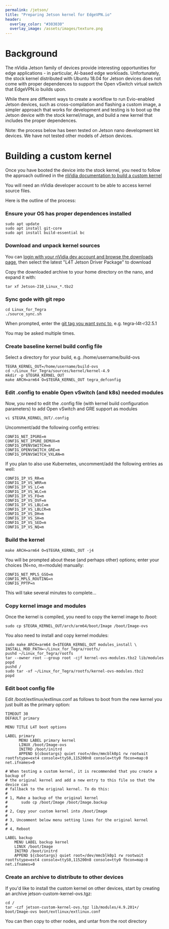 ```yaml
---
permalink: /jetson/
title: "Preparing Jetson kernel for EdgeVPN.io"
header:
  overlay_color: "#303030"
  overlay_image: /assets/images/texture.png
---
```


# Background

The nVidia Jetson family of devices provide interesting opportunities for edge applications - in particular, AI-based edge workloads. Unfortunately, the stock kernel distributed with Ubuntu 18.04 for Jetson devices does not come with proper dependences to support the Open vSwitch virtual switch that EdgeVPN.io builds upon.

While there are different ways to create a workflow to run Evio-enabled Jetson devices, such as cross-compilation and flashing a custom image, a simpler approach that works for development and testing is to boot up the Jetson device with the stock kernel/image, and build a new kernel that includes the proper dependences.

Note: the process below has been tested on Jetson nano development kit devices. We have not tested other models of Jetson devices.

# Building a custom kernel

Once you have booted the device into the stock kernel, you need to follow the approach outlined in the [nVidia documentation to build a custom kernel](https://docs.nvidia.com/jetson/l4t/index.html#page/Tegra%20Linux%20Driver%20Package%20Development%20Guide/kernel_custom.html)

You will need an nVidia developer account to be able to access kernel source files.

Here is the outline of the process:

### Ensure your OS has proper dependences installed

```
sudo apt update
sudo apt install git-core
sudo apt install build-essential bc
```

### Download and unpack kernel sources

You can [login with your nVidia dev account and browse the downloads page](https://developer.nvidia.com/embedded/downloads), then select the latest "L4T Jetson Driver Package" to download

Copy the downloaded archive to your home directory on the nano, and expand it with:

```
tar xf Jetson-210_Linux_*.tbz2
```

### Sync gode with git repo

```
cd Linux_for_Tegra
./source_sync.sh
```

When prompted, enter the [git tag you want sync to](https://nv-tegra.nvidia.com/gitweb/?p=linux-4.9.git), e.g. tegra-l4t-r32.5.1

You may be asked multiple times.

### Create baseline kernel build config file

Select a directory for your build, e.g. /home/username/build-ovs

```
TEGRA_KERNEL_OUT=/home/username/build-ovs
cd ~/Linux_for_Tegra/sources/kernel/kernel-4.9
mkdir -p $TEGRA_KERNEL_OUT
make ARCH=arm64 O=$TEGRA_KERNEL_OUT tegra_defconfig
```

### Edit .config to enable Open vSwitch (and k8s) needed modules

Now, you need to edit the .config file (with kernel build configuration parameters) to add Open vSwitch and GRE support as modules

```
vi $TEGRA_KERNEL_OUT/.config 
```

Uncomment/add the following config entries:

```
CONFIG_NET_IPGRE=m
CONFIG_NET_IPGRE_DEMUX=m
CONFIG_OPENVSWITCH=m
CONFIG_OPENVSWITCH_GRE=m
CONFIG_OPENVSWITCH_VXLAN=m
```

If you plan to also use Kubernetes, uncomment/add the following entries as well:
```
CONFIG_IP_VS_RR=m
CONFIG_IP_VS_WRR=m
CONFIG_IP_VS_LC=m
CONFIG_IP_VS_WLC=m
CONFIG_IP_VS_FO=m
CONFIG_IP_VS_OVF=m
CONFIG_IP_VS_LBLC=m
CONFIG_IP_VS_LBLCR=m
CONFIG_IP_VS_DH=m
CONFIG_IP_VS_SH=m
CONFIG_IP_VS_SED=m
CONFIG_IP_VS_NQ=m
```

### Build the kernel

```
make ARCH=arm64 O=$TEGRA_KERNEL_OUT -j4
```

You will be prompted about these (and perhaps other) options; enter your choices (N=no, m=module) manually:

```
CONFIG_NET_MPLS_GSO=m
CONFIG_MPLS_ROUTING=n
CONFIG_PPTP=n
```

This will take several minutes to complete...

### Copy kernel image and modules

Once the kernel is compiled, you need to copy the kernel image to /boot:

```
sudo cp $TEGRA_KERNEL_OUT/arch/arm64/boot/Image /boot/Image-ovs
```

You also need to install and copy kernel modules:

```
sudo make ARCH=arm64 O=$TEGRA_KERNEL_OUT modules_install \
INSTALL_MOD_PATH=~/Linux_for_Tegra/rootfs/
pushd ~/Linux_for_Tegra/rootfs
tar --owner root --group root -cjf kernel-ovs-modules.tbz2 lib/modules
popd
pushd /
sudo tar -xf ~/Linux_for_Tegra/rootfs/kernel-ovs-modules.tbz2
popd
```

### Edit boot config file

Edit /boot/extlinux/extlinux.conf as follows to boot from the new kernel you just built as the primary option:

```
TIMEOUT 30
DEFAULT primary

MENU TITLE L4T boot options

LABEL primary
      MENU LABEL primary kernel
      LINUX /boot/Image-ovs
      INITRD /boot/initrd
      APPEND ${cbootargs} quiet root=/dev/mmcblk0p1 rw rootwait rootfstype=ext4 console=ttyS0,115200n8 console=tty0 fbcon=map:0 net.ifnames=0 

# When testing a custom kernel, it is recommended that you create a backup of
# the original kernel and add a new entry to this file so that the device can
# fallback to the original kernel. To do this:
#
# 1, Make a backup of the original kernel
#      sudo cp /boot/Image /boot/Image.backup
#
# 2, Copy your custom kernel into /boot/Image
#
# 3, Uncomment below menu setting lines for the original kernel
#
# 4, Reboot

LABEL backup
    MENU LABEL backup kernel
    LINUX /boot/Image
    INITRD /boot/initrd
    APPEND ${cbootargs} quiet root=/dev/mmcblk0p1 rw rootwait rootfstype=ext4 console=ttyS0,115200n8 console=tty0 fbcon=map:0 net.ifnames=0
```

### Create an archive to distribute to other devices

If you'd like to install the custom kernel on other devices, start by creating an archive jetson-custom-kernel-ovs.tgz:

```
cd /
tar -czf jetson-custom-kernel-ovs.tgz lib/modules/4.9.201+/ boot/Image-ovs boot/extlinux/extlinux.conf
```

You can then copy to other nodes, and untar from the root directory
